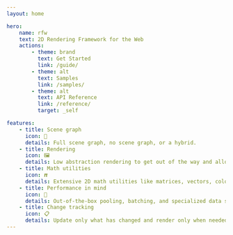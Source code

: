 ```yaml
---
layout: home

hero:
    name: rfw
    text: 2D Rendering Framework for the Web
    actions:
        - theme: brand
          text: Get Started
          link: /guide/
        - theme: alt
          text: Samples
          link: /samples/
        - theme: alt
          text: API Reference
          link: /reference/
          target: _self

features:
    - title: Scene graph
      icon: 🌲
      details: Full scene graph, no scene graph, or a hybrid.
    - title: Rendering
      icon: 🖼️
      details: Low abstraction rendering to get out of the way and allow direct access to the graphics library.
    - title: Math utilities
      icon: 𝝅
      details: Extensive 2D math utilities like matrices, vectors, colors, and shapes.
    - title: Performance in mind
      icon: 🚀
      details: Out-of-the-box pooling, batching, and specialized data structures.
    - title: Change tracking
      icon: 📋
      details: Update only what has changed and render only when needed.
---
```

